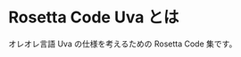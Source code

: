 Rosetta Code Uva とは
================================================================

オレオレ言語 Uva の仕様を考えるための Rosetta Code 集です。
